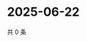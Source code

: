 # 2025-06-22

共 0 条

<!-- BEGIN ZHIHUVIDEO -->
<!-- 最后更新时间 Sun Jun 22 2025 17:11:17 GMT+0800 (China Standard Time) -->

<!-- END ZHIHUVIDEO -->

